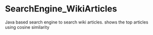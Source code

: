 # SearchEngine_WikiArticles
Java based search engine to search wiki articles. shows the top articles using cosine similarity
